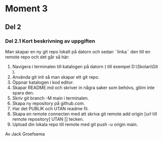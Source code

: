 # Moment 3
## Del 2
### Del 2.1 Kort beskrivning av uppgiften
Man skapar en ny git repo lokalt på datorn och sedan ¨linka¨ den till en remote repo och det går så här:
1. Navigera i terminalen till katalogen på datorn ( till exempel D:\Skolan\Git ).
2. Använda git init så man skapar ett git repo.
3. Öppnar katalogen i kod editor.
4. Skapar README.md och skriver in några saker som behövs, glöm inte spara den.
5. Skriv git branch -M main i terminalen.
5. Skapa ny repository på github.com.
6. Har det PUBLIK och UTAN readme fil.
7. Skapa en remote connecten med att skriva git remote add origin [url till remote repository] UTAN [] tecken.
8. Upload din lokala repo till remote med git push -u origin main.

Av Jack Groefsema